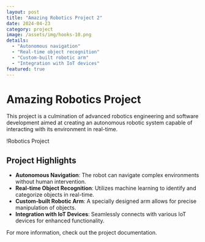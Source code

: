 ```yaml
---
layout: post
title: "Amazing Robotics Project 2"
date: 2024-04-23
category: project
image: /assets/img/hooks-10.png
details:
  - "Autonomous navigation"
  - "Real-time object recognition"
  - "Custom-built robotic arm"
  - "Integration with IoT devices"
featured: true
---
```


# Amazing Robotics Project

This project is a culmination of advanced robotics engineering and software development aimed at creating an autonomous robotic system capable of interacting with its environment in real-time.

!Robotics Project

## Project Highlights

- **Autonomous Navigation**: The robot can navigate complex environments without human intervention.
- **Real-time Object Recognition**: Utilizes machine learning to identify and categorize objects in real-time.
- **Custom-built Robotic Arm**: A specially designed arm allows for precise manipulation of objects.
- **Integration with IoT Devices**: Seamlessly connects with various IoT devices for enhanced functionality.

For more information, check out the project documentation.
